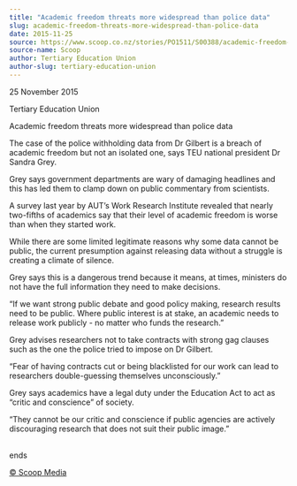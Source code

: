 ```yaml
---
title: "Academic freedom threats more widespread than police data"
slug: academic-freedom-threats-more-widespread-than-police-data
date: 2015-11-25
source: https://www.scoop.co.nz/stories/PO1511/S00388/academic-freedom-threats-more-widespread-than-police-data.htm
source-name: Scoop
author: Tertiary Education Union
author-slug: tertiary-education-union
---
```


<p>25 November 2015</p>

<p>Tertiary Education Union</p><p>Academic
freedom threats more widespread than police data</p><p>The
case of the police withholding data from Dr Gilbert is a
breach of academic freedom but not an isolated one, says TEU
national president Dr Sandra Grey.</p>

<p>Grey says government
departments are wary of damaging headlines and this has led
them to clamp down on public commentary from scientists.</p>

<p>A
survey last year by AUT’s Work Research Institute revealed
that nearly two-fifths of academics say that their level
of academic freedom is worse than when they started
work.</p>

<p>While there are some limited legitimate reasons why
some data cannot be public, the current presumption against
releasing data without a struggle is creating a climate of
silence.</p>

<p>Grey says this is a dangerous trend because it
means, at times, ministers do not have the full information
they need to make decisions.</p>

<p>“If we want strong public
debate and good policy making, research results need to be
public.  Where public interest is at stake, an academic
needs to release work publicly - no matter who funds the
research.” </p>

<p>Grey advises researchers not to take
contracts with strong gag clauses such as the one the police
tried to impose on Dr Gilbert.</p>

<p>“Fear of having contracts
cut or being blacklisted for our work can lead to
researchers double-guessing themselves
unconsciously.”</p>

<p>Grey says academics have a legal duty
under the Education Act to act as “critic and
conscience” of society.</p>

<p>“They cannot be our critic and
conscience if public agencies are actively discouraging
research that does not suit their public
image.”</p>

<p><br>ends
</p>

<p>
<a href="http://www.scoop.co.nz/about/terms.html" target="_blank"><span>© Scoop Media</span></a>
         </p>